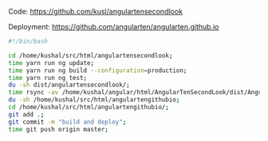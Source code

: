 Code: 
https://github.com/kusl/angulartensecondlook

Deployment:
https://github.com/angularten/angularten.github.io

```bash
#!/bin/bash

cd /home/kushal/src/html/angulartensecondlook;
time yarn run ng update;
time yarn run ng build --configuration=production;
time yarn run ng test;
du -sh dist/angulartensecondlook/;
time rsync -av /home/kushal/angular/html/AngularTenSecondLook/dist/AngularTenSecondLook/ /home/kushal/src/angular/angulartengithubio;
du -sh /home/kushal/src/html/angulartengithubio;
cd /home/kushal/src/html/angulartengithubio/;
git add .;
git commit -m "build and deploy";
time git push origin master;
```
